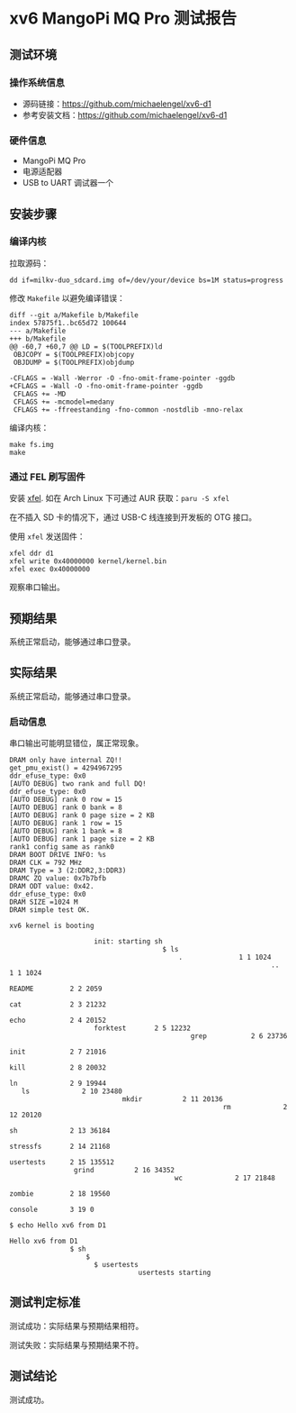 # xv6 MangoPi MQ Pro 测试报告

## 测试环境

### 操作系统信息

- 源码链接：https://github.com/michaelengel/xv6-d1
- 参考安装文档：https://github.com/michaelengel/xv6-d1

### 硬件信息

- MangoPi MQ Pro
- 电源适配器
- USB to UART 调试器一个

## 安装步骤

### 编译内核

拉取源码：
```shell
dd if=milkv-duo_sdcard.img of=/dev/your/device bs=1M status=progress
```

修改 `Makefile` 以避免编译错误：
```make
diff --git a/Makefile b/Makefile
index 57875f1..bc65d72 100644
--- a/Makefile
+++ b/Makefile
@@ -60,7 +60,7 @@ LD = $(TOOLPREFIX)ld
 OBJCOPY = $(TOOLPREFIX)objcopy
 OBJDUMP = $(TOOLPREFIX)objdump

-CFLAGS = -Wall -Werror -O -fno-omit-frame-pointer -ggdb
+CFLAGS = -Wall -O -fno-omit-frame-pointer -ggdb
 CFLAGS += -MD
 CFLAGS += -mcmodel=medany
 CFLAGS += -ffreestanding -fno-common -nostdlib -mno-relax
```

编译内核：
```shell
make fs.img
make
```

### 通过 FEL 刷写固件

安装 [xfel](https://github.com/xboot/xfel). 如在 Arch Linux 下可通过 AUR 获取：`paru -S xfel`

在不插入 SD 卡的情况下，通过 USB-C 线连接到开发板的 OTG 接口。

使用 `xfel` 发送固件：
```shell
xfel ddr d1
xfel write 0x40000000 kernel/kernel.bin
xfel exec 0x40000000
```

观察串口输出。

## 预期结果

系统正常启动，能够通过串口登录。

## 实际结果

系统正常启动，能够通过串口登录。

### 启动信息

串口输出可能明显错位，属正常现象。

```log
DRAM only have internal ZQ!!
get_pmu_exist() = 4294967295
ddr_efuse_type: 0x0
[AUTO DEBUG] two rank and full DQ!
ddr_efuse_type: 0x0
[AUTO DEBUG] rank 0 row = 15
[AUTO DEBUG] rank 0 bank = 8
[AUTO DEBUG] rank 0 page size = 2 KB
[AUTO DEBUG] rank 1 row = 15
[AUTO DEBUG] rank 1 bank = 8
[AUTO DEBUG] rank 1 page size = 2 KB
rank1 config same as rank0
DRAM BOOT DRIVE INFO: %s
DRAM CLK = 792 MHz
DRAM Type = 3 (2:DDR2,3:DDR3)
DRAMC ZQ value: 0x7b7bfb
DRAM ODT value: 0x42.
ddr_efuse_type: 0x0
DRAM SIZE =1024 M
DRAM simple test OK.

xv6 kernel is booting

                     init: starting sh
                                      $ ls
                                          .              1 1 1024
                                                                 ..             1 1 1024
                                                                                        README         2 2 2059
                                                                                                               cat            2 3 21232
                                                                                                                                       echo           2 4 20152
                     forktest       2 5 12232
                                             grep           2 6 23736
                                                                     init           2 7 21016
                                                                                             kill           2 8 20032
                                                                                                                     ln             2 9 19944
   ls             2 10 23480
                            mkdir          2 11 20136
                                                     rm             2 12 20120
                                                                              sh             2 13 36184
                                                                                                       stressfs       2 14 21168
                                                                                                                                usertests      2 15 135512
                grind          2 16 34352
                                         wc             2 17 21848
                                                                  zombie         2 18 19560
                                                                                           console        3 19 0
                                                                                                                $ echo Hello xv6 from D1
                                                                                                                                        Hello xv6 from D1
               $ sh
                   $
                     $ usertests
                                usertests starting
```

## 测试判定标准

测试成功：实际结果与预期结果相符。

测试失败：实际结果与预期结果不符。

## 测试结论

测试成功。